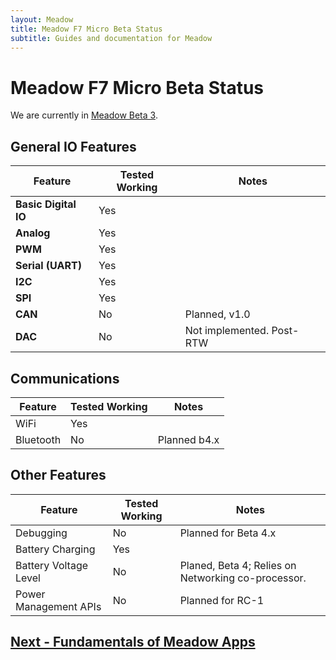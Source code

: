 ```yaml
---
layout: Meadow
title: Meadow F7 Micro Beta Status
subtitle: Guides and documentation for Meadow
---
```


# Meadow F7 Micro Beta Status

We are currently in [Meadow Beta 3](/Meadow/Release_Notes/Beta3/).

## General IO Features

| Feature              | Tested Working      | Notes                             |
|----------------------|---------------------|-----------------------------------|
| **Basic Digital IO** | Yes | |
| **Analog**           | Yes | |
| **PWM**              | Yes | |
| **Serial (UART)**    | Yes | |
| **I2C**              | Yes | |
| **SPI**              | Yes | |
| **CAN**              | No | Planned, v1.0 |
| **DAC**              | No | Not implemented. Post-RTW |


## Communications

| Feature          | Tested Working      | Notes                             |
|------------------|---------------------|-----------------------------------|
| WiFi	| Yes | |
| Bluetooth | No | Planned b4.x |

## Other Features

| Feature          | Tested Working      | Notes                             |
|------------------|---------------------|-----------------------------------|
| Debugging        | No                  | Planned for Beta 4.x               |
| Battery Charging  | Yes | |
| Battery Voltage Level | No | Planed, Beta 4; Relies on Networking co-processor.
| Power Management APIs | No | Planned for RC-1 |

## [Next - Fundamentals of Meadow Apps](/Meadow/Meadow_Basics/Apps/)